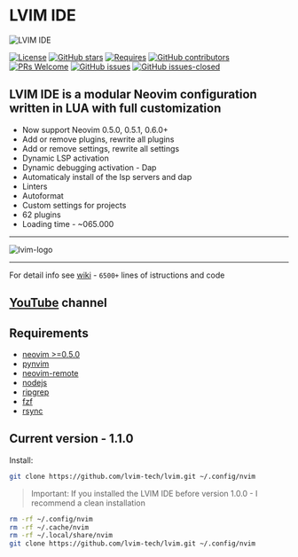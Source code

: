# LVIM IDE

![LVIM IDE](https://github.com/lvim-tech/lvim/blob/master/media/lvim-ide-logo.png)

[![License](https://img.shields.io/badge/License-BSD%203--Clause-blue.svg)](https://github.com/lvim-tech/lvim/blob/master/LICENSE)
[![GitHub stars](https://img.shields.io/github/stars/lvim-tech/lvim.svg?style=social&label=Star)](https://github.com/lvim-tech/lvim/stargazers/)
[![Requires](https://img.shields.io/badge/requires-nvim%200.5%2B-9cf?logo=neovim)](https://neovim.io//)
[![GitHub contributors](https://img.shields.io/github/contributors/lvim-tech/lvim.svg)](https://github.com/lvim-tech/lvim/graphs/contributors/)
[![PRs Welcome](https://img.shields.io/badge/PRs-welcome-brightgreen.svg)](http://makeapullrequest.com)
[![GitHub issues](https://img.shields.io/github/issues/lvim-tech/lvim.svg)](https://github.com/lvim-tech/lvim/issues/)
[![GitHub issues-closed](https://img.shields.io/github/issues-closed/lvim-tech/lvim.svg)](https://github.com/lvim-tech/lvim/issues?q=is%3Aissue+is%3Aclosed)

## LVIM IDE is a modular Neovim configuration written in LUA with full customization

- Now support Neovim 0.5.0, 0.5.1, 0.6.0+
- Add or remove plugins, rewrite all plugins
- Add or remove settings, rewrite all settings
- Dynamic LSP activation
- Dynamic debugging activation - Dap
- Automaticaly install of the lsp servers and dap
- Linters
- Autoformat
- Custom settings for projects
- 62 plugins
- Loading time - ~065.000

---

![lvim-logo](https://github.com/lvim-tech/lvim/blob/master/media/lvim-ide-screenshot.png)

---

For detail info see [wiki](https://github.com/lvim-tech/lvim/wiki) - `6500+` lines of istructions and code

## [YouTube](https://www.youtube.com/channel/UCSV5_UXKLl1JDZbQaYWuFKQ) channel

## Requirements

- [neovim >=0.5.0](https://github.com/neovim/neovim/wiki/Installing-Neovim)
- [pynvim](https://github.com/neovim/pynvim)
- [neovim-remote](https://github.com/mhinz/neovim-remote)
- [nodejs](https://nodejs.org/en/)
- [ripgrep](https://github.com/BurntSushi/ripgrep)
- [fzf](https://github.com/junegunn/fzf)
- [rsync](https://github.com/WayneD/rsync)

## Current version - 1.1.0

Install:

```bash
git clone https://github.com/lvim-tech/lvim.git ~/.config/nvim
```

> Important: If you installed the LVIM IDE before version 1.0.0 - I recommend a clean installation

```bash
rm -rf ~/.config/nvim
rm -rf ~/.cache/nvim
rm -rf ~/.local/share/nvim
git clone https://github.com/lvim-tech/lvim.git ~/.config/nvim
```
